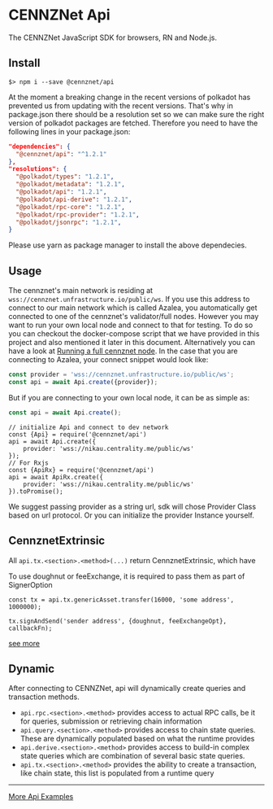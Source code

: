 # CENNZNet Api

The CENNZNet JavaScript SDK for browsers, RN and Node.js.


## Install

```
$> npm i --save @cennznet/api
```

At the moment a breaking change in the recent versions of polkadot has prevented us from updating with the recent versions. 
That's why in package.json there should be a resolution set so we can make sure the right version of polkadot packages are fetched. Therefore you need to have the following lines in your package.json:
```json
"dependencies": {
  "@cennznet/api": "^1.2.1"
},
"resolutions": {
  "@polkadot/types": "1.2.1",
  "@polkadot/metadata": "1.2.1",
  "@polkadot/api": "1.2.1",
  "@polkadot/api-derive": "1.2.1",
  "@polkadot/rpc-core": "1.2.1",
  "@polkadot/rpc-provider": "1.2.1",
  "@polkadot/jsonrpc": "1.2.1",
}
``` 
Please use yarn as package manager to install the above dependecies.
## Usage

The cennznet's main network is residing at `wss://cennznet.unfrastructure.io/public/ws`. 
If you use this address to connect to our main network which is called Azalea, you automatically get connected to one of the cennznet's validator/full nodes. 
However you may want to run your own local node and connect to that for testing. To do so you can checkout the docker-compose script that we have provided in this project and also mentioned it later in this document. 
Alternatively you can have a look at [Running a full cennznet node](https://github.com/cennznet/cennznet/wiki/Running-a-Full-Node). 
In the case that you are connecting to Azalea, your connect snippet would look like:
```js
const provider = 'wss://cennznet.unfrastructure.io/public/ws';
const api = await Api.create({provider});
```  
But if you are connecting to your own local node, it can be as simple as:
```js
const api = await Api.create();
```

```
// initialize Api and connect to dev network
const {Api} = require('@cennznet/api')
api = await Api.create({
    provider: 'wss://nikau.centrality.me/public/ws'
});
// For Rxjs
const {ApiRx} = require('@cennznet/api')
api = await ApiRx.create({
    provider: 'wss://nikau.centrality.me/public/ws'
}).toPromise();
```

We suggest passing provider as a string url, sdk will chose Provider Class based on url protocol. Or you can initialize the provider Instance yourself.

## CennznetExtrinsic

All `api.tx.<section>.<method>(...)` return CennznetExtrinsic, which have

To use doughnut or feeExchange, it is required to pass them as part of SignerOption

```
const tx = api.tx.genericAsset.transfer(16000, 'some address', 1000000);

tx.signAndSend('sender address', {doughnut, feeExchangeOpt}, callbackFn);
```

[see more](https://github.com/cennznet/cennznet/wiki/Javascript-API-Reference#sending-extrinsics-with-doughnut)

## Dynamic

After connecting to CENNZNet, api will dynamically create queries and transaction methods.

- `api.rpc.<section>.<method>` provides access to actual RPC calls, be it for queries, submission or retrieving chain information
- `api.query.<section>.<method>` provides access to chain state queries. These are dynamically populated based on what the runtime provides
- `api.derive.<section>.<method>` provides access to build-in complex state queries which are combination of several basic state queries.
- `api.tx.<section>.<method>` provides the ability to create a transaction, like chain state, this list is populated from a runtime query

---

[More Api Examples](../../docs/examples)